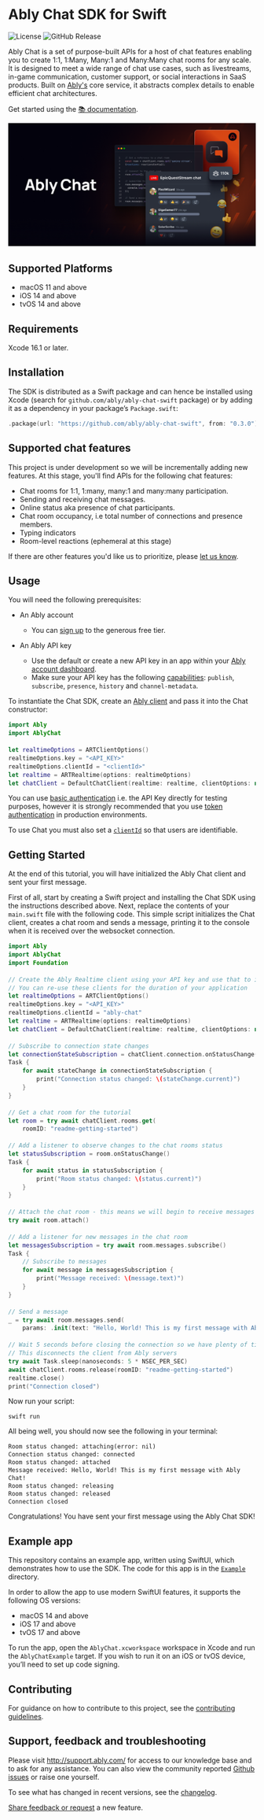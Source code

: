 # Ably Chat SDK for Swift

<p style="text-align: left">
    <img src="https://badgen.net/github/license/3scale/saas-operator" alt="License" />
    <img alt="GitHub Release" src="https://img.shields.io/github/v/release/ably/ably-chat-swift">
</p>

Ably Chat is a set of purpose-built APIs for a host of chat features enabling you to create 1:1, 1:Many, Many:1 and Many:Many chat rooms for
any scale. It is designed to meet a wide range of chat use cases, such as livestreams, in-game communication, customer support, or social
interactions in SaaS products. Built on [Ably's](https://ably.com/) core service, it abstracts complex details to enable efficient chat
architectures.

Get started using the [📚 documentation](https://ably.com/docs/products/chat).

![Ably Chat Header](/images/ably-chat-github-header.png)

## Supported Platforms

- macOS 11 and above
- iOS 14 and above
- tvOS 14 and above

## Requirements

Xcode 16.1 or later.

## Installation

The SDK is distributed as a Swift package and can hence be installed using Xcode (search for `github.com/ably/ably-chat-swift` package) or by adding it as a dependency in your package’s `Package.swift`:

```swift
.package(url: "https://github.com/ably/ably-chat-swift", from: "0.3.0")
```

## Supported chat features

This project is under development so we will be incrementally adding new features. At this stage, you'll find APIs for the following chat
features:

- Chat rooms for 1:1, 1:many, many:1 and many:many participation.
- Sending and receiving chat messages.
- Online status aka presence of chat participants.
- Chat room occupancy, i.e total number of connections and presence members.
- Typing indicators
- Room-level reactions (ephemeral at this stage)

If there are other features you'd like us to prioritize, please [let us know](https://forms.gle/mBw9M53NYuCBLFpMA).

## Usage

You will need the following prerequisites:

- An Ably account

  - You can [sign up](https://ably.com/signup) to the generous free tier.

- An Ably API key
  - Use the default or create a new API key in an app within
    your [Ably account dashboard](https://ably.com/dashboard).
  - Make sure your API key has the
    following [capabilities](https://ably.com/docs/auth/capabilities): `publish`, `subscribe`, `presence`, `history` and
    `channel-metadata`.

To instantiate the Chat SDK, create an [Ably client](https://ably.com/docs/getting-started/setup) and pass it into the Chat constructor:

```swift
import Ably
import AblyChat

let realtimeOptions = ARTClientOptions()
realtimeOptions.key = "<API_KEY>"
realtimeOptions.clientId = "<clientId>"
let realtime = ARTRealtime(options: realtimeOptions)
let chatClient = DefaultChatClient(realtime: realtime, clientOptions: nil)
```

You can use [basic authentication](https://ably.com/docs/auth/basic) i.e. the API Key directly for testing purposes,
however it is strongly recommended that you use [token authentication](https://ably.com/docs/auth/token) in production
environments.

To use Chat you must also set a [`clientId`](https://ably.com/docs/auth/identified-clients) so that users are
identifiable.

## Getting Started

At the end of this tutorial, you will have initialized the Ably Chat client and sent your first message.

First of all, start by creating a Swift project and installing the Chat SDK using the instructions described above. Next, replace the contents of your `main.swift` file with
the following code. This simple script initializes the Chat client, creates a chat room and sends a message, printing it to the console when it is received over the websocket connection.

```swift
import Ably
import AblyChat
import Foundation

// Create the Ably Realtime client using your API key and use that to instantiate the Ably Chat client.
// You can re-use these clients for the duration of your application
let realtimeOptions = ARTClientOptions()
realtimeOptions.key = "<API_KEY>"
realtimeOptions.clientId = "ably-chat"
let realtime = ARTRealtime(options: realtimeOptions)
let chatClient = DefaultChatClient(realtime: realtime, clientOptions: nil)

// Subscribe to connection state changes
let connectionStateSubscription = chatClient.connection.onStatusChange()
Task {
    for await stateChange in connectionStateSubscription {
        print("Connection status changed: \(stateChange.current)")
    }
}

// Get a chat room for the tutorial
let room = try await chatClient.rooms.get(
    roomID: "readme-getting-started")

// Add a listener to observe changes to the chat rooms status
let statusSubscription = room.onStatusChange()
Task {
    for await status in statusSubscription {
        print("Room status changed: \(status.current)")
    }
}

// Attach the chat room - this means we will begin to receive messages from the server
try await room.attach()

// Add a listener for new messages in the chat room
let messagesSubscription = try await room.messages.subscribe()
Task {
    // Subscribe to messages
    for await message in messagesSubscription {
        print("Message received: \(message.text)")
    }
}

// Send a message
_ = try await room.messages.send(
    params: .init(text: "Hello, World! This is my first message with Ably Chat!"))

// Wait 5 seconds before closing the connection so we have plenty of time to receive the message we just sent
// This disconnects the client from Ably servers
try await Task.sleep(nanoseconds: 5 * NSEC_PER_SEC)
await chatClient.rooms.release(roomID: "readme-getting-started")
realtime.close()
print("Connection closed")
```

Now run your script:

```shell
swift run
```

All being well, you should now see the following in your terminal:

```
Room status changed: attaching(error: nil)
Connection status changed: connected
Room status changed: attached
Message received: Hello, World! This is my first message with Ably Chat!
Room status changed: releasing
Room status changed: released
Connection closed
```

Congratulations! You have sent your first message using the Ably Chat SDK!

## Example app

This repository contains an example app, written using SwiftUI, which demonstrates how to use the SDK. The code for this app is in the [`Example`](Example) directory.

In order to allow the app to use modern SwiftUI features, it supports the following OS versions:

- macOS 14 and above
- iOS 17 and above
- tvOS 17 and above

To run the app, open the `AblyChat.xcworkspace` workspace in Xcode and run the `AblyChatExample` target. If you wish to run it on an iOS or tvOS device, you’ll need to set up code signing.

## Contributing

For guidance on how to contribute to this project, see the [contributing guidelines](CONTRIBUTING.md).

## Support, feedback and troubleshooting

Please visit http://support.ably.com/ for access to our knowledge base and to ask for any assistance. You can also view
the community reported [Github issues](https://github.com/ably/ably-chat-swift/issues) or raise one yourself.

To see what has changed in recent versions, see the [changelog](CHANGELOG.md).

[Share feedback or request](https://forms.gle/mBw9M53NYuCBLFpMA) a new feature.
